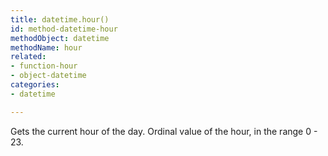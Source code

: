 ```yaml
---
title: datetime.hour()
id: method-datetime-hour
methodObject: datetime
methodName: hour
related:
- function-hour
- object-datetime
categories:
- datetime

---
```


Gets the current hour of the day.
        Ordinal value of the hour, in the range 0 - 23.